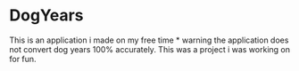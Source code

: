 # DogYears
This is an application i made on my free time * warning the application does not convert dog years 100% accurately. This was a project i was working on for fun. 
